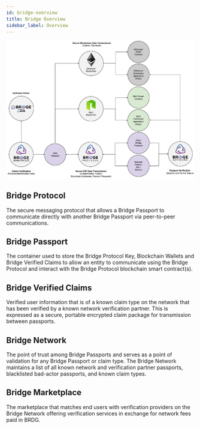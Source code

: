 ```yaml
---
id: bridge-overview
title: Bridge Overview
sidebar_label: Overview
---
```


<img src='https://github.com/bridge-protocol/bridge-protocol-js/blob/ethereum-publishing/docs/images/overview.jpg?raw=true'></img>

## Bridge Protocol
The secure messaging protocol that allows a Bridge Passport to communicate directly with another Bridge Passport via peer-to-peer communications.

## Bridge Passport
The container used to store the Bridge Protocol Key, Blockchain Wallets and Bridge Verified Claims to allow an entity to communicate using the Bridge Protocol and interact with the Bridge Protocol blockchain smart contract(s).

## Bridge Verified Claims
Verified user information that is of a known claim type on the network that has been verified by a known network verification partner.  This is expressed as a secure, portable encrypted claim package for transmission between passports.

## Bridge Network
The point of trust among Bridge Passports and serves as a point of validation for any Bridge Passport or claim type.  The Bridge Network maintains a list of all known network and verification partner passports, blacklisted bad-actor passports, and known claim types.

## Bridge Marketplace
The marketplace that matches end users with verification providers on the Bridge Network offering verification services in exchange for network fees paid in BRDG.




